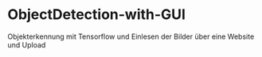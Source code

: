 # ObjectDetection-with-GUI
Objekterkennung mit Tensorflow und Einlesen der Bilder über eine Website und Upload
